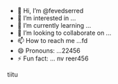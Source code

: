 - 👋 Hi, I’m @fevedserred
- 👀 I’m interested in ...
- 🌱 I’m currently learning ...
- 💞️ I’m looking to collaborate on ...
- 📫 How to reach me ...fd
- 😄 Pronouns: ...22456
- ⚡ Fun fact: ...
nv reer456
<!---
fevedserred/fevedserred is a ✨ special ✨ repository because its `README.md` (this file) appears on your GitHub profile.
You can click the Preview link to take a look at your changes.
--->tiitu
